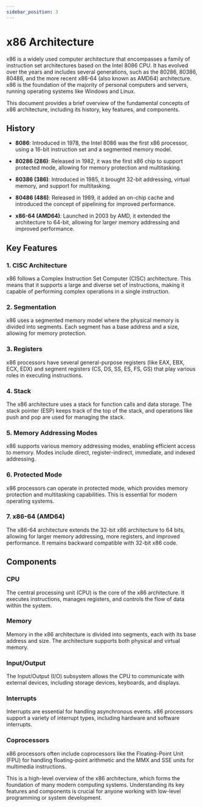 ```yaml
---
sidebar_position: 3
---
```


# x86 Architecture

x86 is a widely used computer architecture that encompasses a family of instruction set architectures based on the Intel 8086 CPU. It has evolved over the years and includes several generations, such as the 80286, 80386, 80486, and the more recent x86-64 (also known as AMD64) architecture. x86 is the foundation of the majority of personal computers and servers, running operating systems like Windows and Linux.

This document provides a brief overview of the fundamental concepts of x86 architecture, including its history, key features, and components.

## History

- **8086**: Introduced in 1978, the Intel 8086 was the first x86 processor, using a 16-bit instruction set and a segmented memory model.

- **80286 (286)**: Released in 1982, it was the first x86 chip to support protected mode, allowing for memory protection and multitasking.

- **80386 (386)**: Introduced in 1985, it brought 32-bit addressing, virtual memory, and support for multitasking.

- **80486 (486)**: Released in 1989, it added an on-chip cache and introduced the concept of pipelining for improved performance.

- **x86-64 (AMD64)**: Launched in 2003 by AMD, it extended the architecture to 64-bit, allowing for larger memory addressing and improved performance.

## Key Features

### 1. CISC Architecture

x86 follows a Complex Instruction Set Computer (CISC) architecture. This means that it supports a large and diverse set of instructions, making it capable of performing complex operations in a single instruction.

### 2. Segmentation

x86 uses a segmented memory model where the physical memory is divided into segments. Each segment has a base address and a size, allowing for memory protection.

### 3. Registers

x86 processors have several general-purpose registers (like EAX, EBX, ECX, EDX) and segment registers (CS, DS, SS, ES, FS, GS) that play various roles in executing instructions.

### 4. Stack

The x86 architecture uses a stack for function calls and data storage. The stack pointer (ESP) keeps track of the top of the stack, and operations like push and pop are used for managing the stack.

### 5. Memory Addressing Modes

x86 supports various memory addressing modes, enabling efficient access to memory. Modes include direct, register-indirect, immediate, and indexed addressing.

### 6. Protected Mode

x86 processors can operate in protected mode, which provides memory protection and multitasking capabilities. This is essential for modern operating systems.

### 7. x86-64 (AMD64)

The x86-64 architecture extends the 32-bit x86 architecture to 64 bits, allowing for larger memory addressing, more registers, and improved performance. It remains backward compatible with 32-bit x86 code.

## Components

### CPU

The central processing unit (CPU) is the core of the x86 architecture. It executes instructions, manages registers, and controls the flow of data within the system.

### Memory

Memory in the x86 architecture is divided into segments, each with its base address and size. The architecture supports both physical and virtual memory.

### Input/Output

The Input/Output (I/O) subsystem allows the CPU to communicate with external devices, including storage devices, keyboards, and displays.

### Interrupts

Interrupts are essential for handling asynchronous events. x86 processors support a variety of interrupt types, including hardware and software interrupts.

### Coprocessors

x86 processors often include coprocessors like the Floating-Point Unit (FPU) for handling floating-point arithmetic and the MMX and SSE units for multimedia instructions.

This is a high-level overview of the x86 architecture, which forms the foundation of many modern computing systems. Understanding its key features and components is crucial for anyone working with low-level programming or system development.